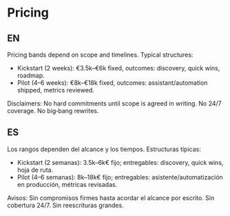 # Pricing

## EN
Pricing bands depend on scope and timelines. Typical structures:
- Kickstart (2 weeks): €3.5k–€6k fixed, outcomes: discovery, quick wins, roadmap.
- Pilot (4–6 weeks): €8k–€18k fixed, outcomes: assistant/automation shipped, metrics reviewed.

Disclaimers: No hard commitments until scope is agreed in writing. No 24/7 coverage. No big‑bang rewrites.

## ES
Los rangos dependen del alcance y los tiempos. Estructuras típicas:
- Kickstart (2 semanas): 3.5k–6k€ fijo; entregables: discovery, quick wins, hoja de ruta.
- Pilot (4–6 semanas): 8k–18k€ fijo; entregables: asistente/automatización en producción, métricas revisadas.

Avisos: Sin compromisos firmes hasta acordar el alcance por escrito. Sin cobertura 24/7. Sin reescrituras grandes.

